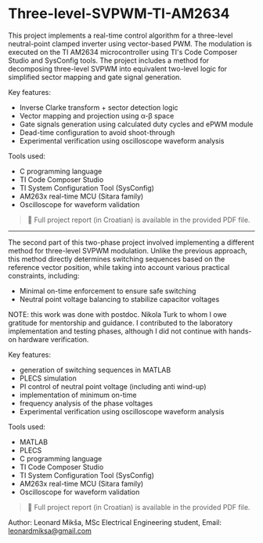 # Three-level-SVPWM-TI-AM2634

This project implements a real-time control algorithm for a three-level neutral-point clamped inverter using vector-based PWM.
The modulation is executed on the TI AM2634 microcontroller using TI's Code Composer Studio and SysConfig tools.
The project includes a method for decomposing three-level SVPWM into equivalent two-level logic for simplified sector mapping and gate signal generation.

Key features:
- Inverse Clarke transform + sector detection logic
- Vector mapping and projection using α-β space
- Gate signals generation using calculated duty cycles and ePWM module
- Dead-time configuration to avoid shoot-through
- Experimental verification using oscilloscope waveform analysis

Tools used:
- C programming language
- TI Code Composer Studio
- TI System Configuration Tool (SysConfig)
- AM263x real-time MCU (Sitara family)
- Oscilloscope for waveform validation

> 📎 Full project report (in Croatian) is available in the provided PDF file.

--------------------------------------------------------------------------------------------------------------------------------------------------------------------------------------------------------------------

The second part of this two-phase project involved implementing a different method for three-level SVPWM modulation.
Unlike the previous approach, this method directly determines switching sequences based on the reference vector position, while taking into account various practical constraints, including:
- Minimal on-time enforcement to ensure safe switching
- Neutral point voltage balancing to stabilize capacitor voltages

NOTE: this work was done with postdoc. Nikola Turk to whom I owe gratitude for mentorship and guidance. I contributed to the laboratory implementation and testing phases, although I did not continue with hands-on hardware verification.

Key features:
- generation of switching sequences in MATLAB
- PLECS simulation
- PI control of neutral point voltage (including anti wind-up)
- implementation of minimum on-time
- frequency analysis of the phase voltages
- Experimental verification using oscilloscope waveform analysis

Tools used:
- MATLAB
- PLECS
- C programming language
- TI Code Composer Studio
- TI System Configuration Tool (SysConfig)
- AM263x real-time MCU (Sitara family)
- Oscilloscope for waveform validation

> 📎 Full project report (in Croatian) is available in the provided PDF file.


Author:
Leonard Mikša,
MSc Electrical Engineering student,
Email: leonardmiksa@gmail.com
